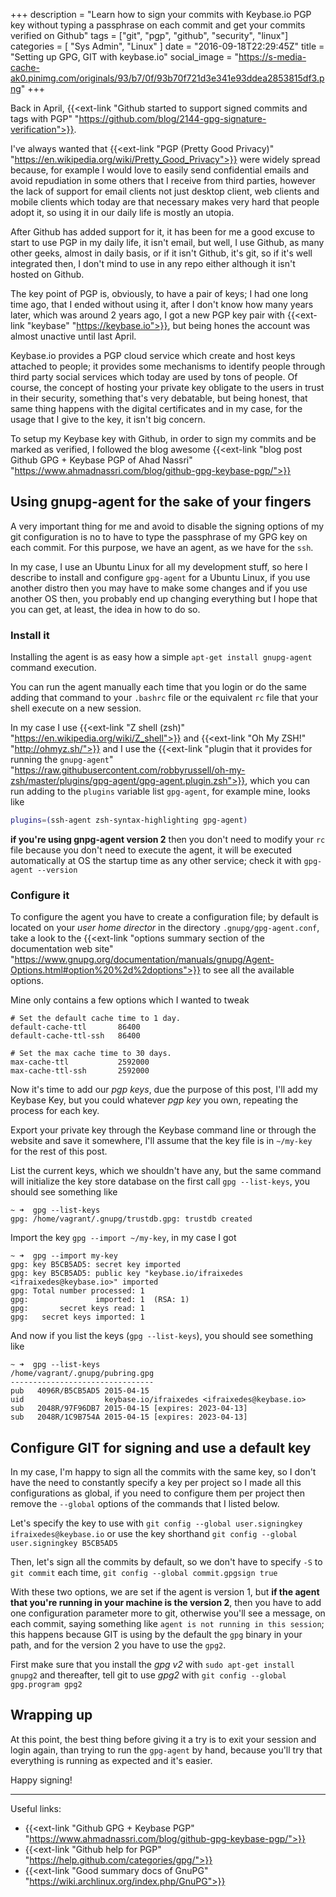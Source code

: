 +++
description = "Learn how to sign your commits with Keybase.io PGP key without typing a passphrase on each commit and get your commits verified on Github"
tags = ["git", "pgp", "github", "security", "linux"]
categories = [
  "Sys Admin",
  "Linux"
]
date = "2016-09-18T22:29:45Z"
title = "Setting up GPG, GIT with keybase.io"
social_image = "https://s-media-cache-ak0.pinimg.com/originals/93/b7/0f/93b70f721d3e341e93ddea2853815df3.png"
+++

Back in April, {{<ext-link "Github started to support signed commits and tags with PGP" "https://github.com/blog/2144-gpg-signature-verification">}}.

I've always wanted that {{<ext-link "PGP (Pretty Good Privacy)" "https://en.wikipedia.org/wiki/Pretty_Good_Privacy">}} were widely spread because, for example I would love to easily send confidential emails and avoid repudiation in some others that I receive from third parties, however the lack of support for email clients not just desktop client, web clients and mobile clients which today are that necessary makes very hard that people adopt it, so using it in our daily life is mostly an utopia.

After Github has added support for it, it has been for me a good excuse to start to use PGP in my daily life, it isn't email, but well, I use Github, as many other geeks, almost in daily basis, or if it isn't Github, it's git, so if it's well integrated then, I don't mind to use in any repo either although it isn't hosted on Github.

The key point of PGP is, obviously, to have a pair of keys; I had one long time ago, that I ended without using it, after I don't know how many years later, which was around 2 years ago, I got a new PGP key pair with {{<ext-link "keybase" "https://keybase.io">}}, but being hones the account was almost unactive until last April.

Keybase.io provides a PGP cloud service which create and host keys attached to people; it provides some mechanisms to identify people through third party social services which today are used by tons of people. Of course, the concept of hosting your private key obligate to the users in trust in their security, something that's very debatable, but being honest, that same thing happens with the digital certificates and in my case, for the usage that I give to the key, it isn't big concern.

To setup my Keybase key with Github, in order to sign my commits and be marked as verified, I followed the blog awesome {{<ext-link "blog post Github GPG + Keybase PGP of Ahad Nassri" "https://www.ahmadnassri.com/blog/github-gpg-keybase-pgp/">}}


## Using gnupg-agent for the sake of your fingers

A very important thing for me and avoid to disable the signing options of my git configuration is no to have to type the passphrase of my GPG key on each commit. For this purpose, we have an agent, as we have for the `ssh`.

In my case, I use an Ubuntu Linux for all my development stuff, so here I describe to install and configure `gpg-agent` for a Ubuntu Linux, if you use another distro then you may have to make some changes and if you use another OS then, you probably end up changing everything but I hope that you can get, at least, the idea in how to do so.

### Install it

Installing the agent is as easy how a simple `apt-get install gnupg-agent` command execution.

You can run the agent manually each time that you login or do the same adding that command to your `.bashrc` file or the equivalent `rc` file that your shell execute on a new session.

In my case I use {{<ext-link "Z shell (zsh)" "https://en.wikipedia.org/wiki/Z_shell">}} and {{<ext-link "Oh My ZSH!" "http://ohmyz.sh/">}} and I use the {{<ext-link "plugin that it provides for running the `gnupg-agent`" "https://raw.githubusercontent.com/robbyrussell/oh-my-zsh/master/plugins/gpg-agent/gpg-agent.plugin.zsh">}}, which you can run adding to the `plugins` variable list `gpg-agent`, for example mine, looks like

```sh
plugins=(ssh-agent zsh-syntax-highlighting gpg-agent)
```

**if you're using gnpg-agent version 2** then you don't need to modify your `rc` file because you don't need to execute the agent, it will be executed automatically at OS the startup time as any other service; check it with `gpg-agent --version`


### Configure it

To configure the agent you have to create a configuration file; by default is located on your *user home director* in the directory `.gnupg/gpg-agent.conf`, take a look to the {{<ext-link "options summary section of the documentation web site" "https://www.gnupg.org/documentation/manuals/gnupg/Agent-Options.html#option%20%2d%2doptions">}} to see all the available options.

Mine only contains a few options which I wanted to tweak

```
# Set the default cache time to 1 day.
default-cache-ttl       86400
default-cache-ttl-ssh   86400

# Set the max cache time to 30 days.
max-cache-ttl           2592000
max-cache-ttl-ssh       2592000
```

Now it's time to add our *pgp keys*, due the purpose of this post, I'll add my Keybase Key, but you could whatever *pgp key* you own, repeating the process for each key.

Export your private key through the Keybase command line or through the website and save it somewhere, I'll assume that the key file is in `~/my-key` for the rest of this post.

List the current keys, which we shouldn't have any, but the same command will initialize the key store database on the first call `gpg --list-keys`, you should see something like

```
~ ➜  gpg --list-keys
gpg: /home/vagrant/.gnupg/trustdb.gpg: trustdb created
```

Import the key `gpg --import ~/my-key`, in my case I got

```
~ ➜  gpg --import my-key
gpg: key B5CB5AD5: secret key imported
gpg: key B5CB5AD5: public key "keybase.io/ifraixedes <ifraixedes@keybase.io>" imported
gpg: Total number processed: 1
gpg:               imported: 1  (RSA: 1)
gpg:       secret keys read: 1
gpg:   secret keys imported: 1
```

And now if you list the keys (`gpg --list-keys`), you should see something like

```
~ ➜  gpg --list-keys
/home/vagrant/.gnupg/pubring.gpg
--------------------------------
pub   4096R/B5CB5AD5 2015-04-15
uid                  keybase.io/ifraixedes <ifraixedes@keybase.io>
sub   2048R/97F96DB7 2015-04-15 [expires: 2023-04-13]
sub   2048R/1C9B754A 2015-04-15 [expires: 2023-04-13]
```

## Configure GIT for signing and use a default key

In my case, I'm happy to sign all the commits with the same key, so I don't have the need to constantly specify a key per project so I made all this configurations as global, if you need to configure them per project then remove the `--global` options of the commands that I listed below.

Let's specify the key to use with `git config --global user.signingkey ifraixedes@keybase.io` or use the key shorthand `git config --global user.signingkey B5CB5AD5`

Then, let's sign all the commits by default, so we don't have to specify `-S` to `git commit` each time, `git config --global commit.gpgsign true`

With these two options, we are set if the agent is version 1, but **if the agent that you're running in your machine is the version 2**, then you have to add one configuration parameter more to git, otherwise you'll see a message, on each commit, saying something like `agent is not running in this session`; this happens because GIT is using by the default the `gpg` binary in your path, and for the version 2 you have to use the `gpg2`.

First make sure that you install the *gpg v2* with `sudo apt-get install gnupg2` and thereafter, tell git to use *gpg2* with `git config --global gpg.program gpg2`

## Wrapping up

At this point, the best thing before giving it a try is to exit your session and login again, than trying to run the `gpg-agent` by hand, because you'll try that everything is running as expected and it's easier.


Happy signing!

---
Useful links:

* {{<ext-link "Github GPG + Keybase PGP" "https://www.ahmadnassri.com/blog/github-gpg-keybase-pgp/">}}
* {{<ext-link "Github help for PGP" "https://help.github.com/categories/gpg/">}}
* {{<ext-link "Good summary docs of GnuPG" "https://wiki.archlinux.org/index.php/GnuPG">}}
